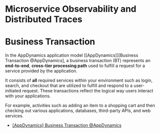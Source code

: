 
# Microservice Observability and Distributed Traces 


# Business Transaction 

In the AppDynamics application model [[AppDynamics]][Business Transaction @AppDynamics], a business transaction (BT) represents an **end-to-end**, **cross-tier processing path** used to fulfill a request for a service provided by the application. 

It consists of **all** required services within your environment such as login, search, and checkout that are utilized to fulfill and respond to a user-initiated request. These transactions reflect the logical way users interact with your applications. 

For example, activities such as adding an item to a shopping cart and then checking out various applications, databases, third-party APIs, and web services.



* [Business Transactions@AppDynamics]: https://docs.appdynamics.com/appd/22.x/22.3/en/application-monitoring/business-transactions
[[AppDynamics] Business Transaction @AppDynamics](https://docs.appdynamics.com/appd/22.x/22.3/en/application-monitoring/business-transactions)

